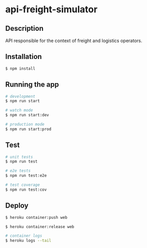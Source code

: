 # api-freight-simulator

## Description

API responsible for the context of freight and logistics operators.

## Installation

```bash
$ npm install
```

## Running the app

```bash
# development
$ npm run start

# watch mode
$ npm run start:dev

# production mode
$ npm run start:prod
```

## Test

```bash
# unit tests
$ npm run test

# e2e tests
$ npm run test:e2e

# test coverage
$ npm run test:cov
```

## Deploy

```bash
$ heroku container:push web

$ heroku container:release web

# container logs
$ heroku logs --tail
```